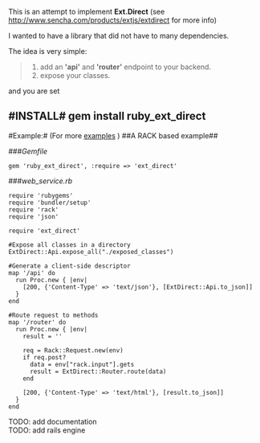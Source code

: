 This is an attempt to implement **Ext.Direct** (see http://www.sencha.com/products/extjs/extdirect for more info)

I wanted to have a library that did not have to many dependencies. 

The idea is very simple: 
 
>	1.  add an **'api'** and **'router'** endpoint to your backend.  
>	2.  expose your classes. 
 
and you are set

#INSTALL#
	gem install ruby_ext_direct
---

#Example:#
(For more [examples](https://github.com/mehmetc/ruby_ext_direct_examples "EXAMPLES") )
##A RACK based example##

###*Gemfile*

	gem 'ruby_ext_direct', :require => 'ext_direct'


###*web_service.rb*

	require 'rubygems'
	require 'bundler/setup'
	require 'rack'
	require 'json'

	require 'ext_direct'
	
	#Expose all classes in a directory
	ExtDirect::Api.expose_all("./exposed_classes")

	#Generate a client-side descriptor
	map '/api' do
	  run Proc.new { |env|
	    [200, {'Content-Type' => 'text/json'}, [ExtDirect::Api.to_json]]
	  }
	end

	#Route request to methods
	map '/router' do
	  run Proc.new { |env|
	    result = ''

	    req = Rack::Request.new(env)
	    if req.post?
	      data = env["rack.input"].gets
	      result = ExtDirect::Router.route(data)
	    end
    
	    [200, {'Content-Type' => 'text/html'}, [result.to_json]]
	  }
	end

TODO: add documentation  
TODO: add rails engine